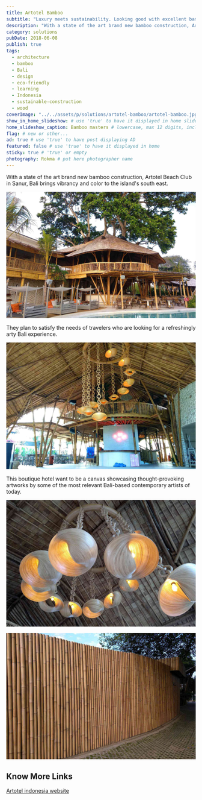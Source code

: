 ```yaml
---
title: Artotel Bamboo
subtitle: "Luxury meets sustainability. Looking good with excellent bamboo architecture in Sanur, Bali."
description: "With a state of the art brand new bamboo construction, Artotel Beach Club in Sanur, Bali brings vibrancy and color to the island's south east."
category: solutions
pubDate: 2018-06-08
publish: true
tags:
  - architecture
  - bamboo
  - Bali
  - design
  - eco-friendly
  - learning
  - Indonesia
  - sustainable-construction
  - wood
coverImage: "../../assets/p/solutions/artotel-bamboo/artotel-bamboo.jpg"
show_in_home_slideshow: # use 'true' to have it displayed in home slideshow
home_slideshow_caption: Bamboo masters # lowercase, max 12 digits, including spaces
flag: # new or other...
ad: true # use 'true' to have post displaying AD
featured: false # use 'true' to have it displayed in home
sticky: true # 'true' or empty
photography: Rokma # put here photographer name
---
```


With a state of the art brand new bamboo construction, Artotel Beach Club in Sanur, Bali brings vibrancy and color to the island's south east.

![Artotel, State-of-the-art brand new bamboo construction](../../assets/p/solutions/artotel-bamboo/artotel-bamboo-02.jpg)

They plan to satisfy the needs of travelers who are looking for a refreshingly arty Bali experience.

![looking for a refreshingly arty Bali experience?!](../../assets/p/solutions/artotel-bamboo/artotel-bamboo-03.jpg)

This boutique hotel want to be a canvas showcasing thought-provoking artworks by some of the most relevant Bali-based contemporary artists of today.

![Artotel plans to showcase thought-provoking artworks](../../assets/p/solutions/artotel-bamboo/artotel-bamboo-04.jpg)

![Artotel Beach Club in Sanur, Bali](../../assets/p/solutions/artotel-bamboo/artotel-bamboo-05.jpg)

## Know More Links

[Artotel indonesia website](https://www.artotelindonesia.com)
